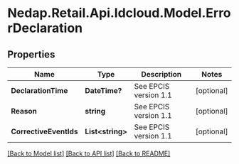 # Nedap.Retail.Api.Idcloud.Model.ErrorDeclaration
## Properties

Name | Type | Description | Notes
------------ | ------------- | ------------- | -------------
**DeclarationTime** | **DateTime?** | See EPCIS version 1.1 | [optional] 
**Reason** | **string** | See EPCIS version 1.1 | [optional] 
**CorrectiveEventIds** | **List&lt;string&gt;** | See EPCIS version 1.1 | [optional] 

[[Back to Model list]](../README.md#documentation-for-models) [[Back to API list]](../README.md#documentation-for-api-endpoints) [[Back to README]](../README.md)

